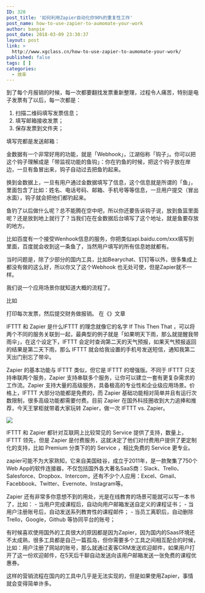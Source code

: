 ```yaml
---
ID: 320
post_title: '如何利用Zapier自动化你90%的重复性工作'
post_name: how-to-use-zapier-to-aumomate-your-work
author: banpie
post_date: 2018-03-09 23:30:37
layout: post
link: >
  http://www.xgclass.cn/how-to-use-zapier-to-aumomate-your-work/
published: false
tags: [ ]
categories:
  - 效率
---
```

到了每个月报销的时候，每一次都要翻找发票重新整理，过程令人痛苦，特别是电子发票有了以后，每一次都是：

1.  扫描二维码填写发票信息；
2.  填写邮箱接收发票；
3.  保存发票到文件夹；

填写完都是发送邮箱：

金数据有一个非常好用的功能，就是「Webhook」，江湖俗称「钩子」。你可以把这个钩子理解成是「带监视功能的鱼钩」：你在钓鱼的时候，把这个钩子放在岸边，一旦有鱼冒出来，钩子自动过去把鱼钓起来。

换到金数据上，一旦有用户通过金数据填写了信息，这个信息就是所谓的「鱼」，里面包含了比如：姓名、电话号码、邮箱、手机号等等信息，一旦用户提交（冒出水面），钩子就会把他们都钓起来。

鱼钓了以后做什么呢？总不能腾在空中吧，所以你还要告诉钩子说，放到鱼篮里面呢？还是放到地上就行了？当我们在在金数据后台填写了这个地址，就是鱼要存放的地方。

比如百度有一个接受Wenhook信息的服务，你把类似api.baidu.com/xxx填写到里面，百度就会收到这一条鱼了，当然用户填写的所有信息她就都有。

当时问题是，除了少部分的国内工具，比如Bearychat、钉钉等以外，很多集成上都没有做的这么好，所以你又了这个Webhook 也无处可使，但是Zapier就不一样。

我们说一个应用场景你就知道大概的流程了。

比如

打印每次发票，然后提交财务做报销。 在《》文章

IFTTT 和 Zapier 是什么IFTTT 的理念就像它的名字 If This Then That ，可以将两个不同的服务关联到一起，最典型的例子就是「如果明天下雨，那么就提醒我带雨伞」，在这个设定下，IFTTT 会定时查询第二天的天气预报，如果天气预报返回的结果是第二天下雨，那么 IFTTT 就会给我设置的手机号发送短信，通知我第二天出门别忘了带伞。

Zapier 的基本功能与 IFTTT 类似，但它是 IFTTT 的增强版。不同于 IFTTT 只支持串联两个服务，Zapier 支持串联多个服务，让你可以建立一套有更复杂需求的工作流。Zapier 支持大量的高级服务，具备极高的专业性和企业级应用场景。价格上，IFTTT 大部分功能都是免费的，而 Zapier 基础功能相对简单并且有运行次数限制，很多高级功能都需要付费。目前 Zapier 在国外科技圈收到大力追捧和推荐，今天王掌柜就带着大家玩转 Zapier，做一次 IFTTT vs. Zapier。

![][1]

IFTTT 和 Zapier 都针对互联网上比较常见的 Service 提供了支持，数量上，IFTTT 领先，但是 Zapier 是付费服务，这就决定了他们对付费用户提供了更定制化的支持，比如 Premium 分类下的的 Service ，相比免费的 Service 更专业。

zapier可能不为大家熟知，它来自美国硅谷，成立于2011年，是一款聚集了750个Web App的软件连接器，不仅包括国外各大著名SaaS商：Slack、Trello、Salesforce、Dropbox、Intercom，还有不少个人应用：Excel、Gmail、Facebbook、Twitter、Evernote、Instagram等。

Zapier 还有非常多你意想不到的用处，光是在线教育的场景可能就可以写一本书了，比如： - 当用户完成课程后，自动向用户邮箱发送自定义的课程证书； - 当用户注册账号后，自动发送系列教育性的课程邮件； - 当员工离职后，自动删除Trello，Google，Github 等协同平台的账号；

有时候喜欢使用国外的工具很大的原因都是因为Zapier，因为国内的Saas环境还不太成熟，很多工具都是自己一篇孤岛，但你需要多个工具之间相互配合的时候，比如：用户注册了网站的账号，那么就通过麦客CRM发送欢迎邮件，如果用户打开了这一份欢迎邮件，在5天后千聊自动发送向该用户邮箱发送一张免费的课程优惠券。

这样的营销流程在国内的工具中几乎是无法实现的，但是如果使用Zapier，事情就会变得简单许多。

[1]: http://7xij6f.com1.z0.glb.clouddn.com/IMG_0379.JPG?imageView2/2/w/1120/q/90/interlace/1/ignore-error/1